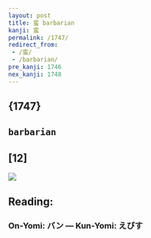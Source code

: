 ```yaml
---
layout: post
title: 蛮 barbarian
kanji: 蛮
permalink: /1747/
redirect_from:
 - /蛮/
 - /barbarian/
pre_kanji: 1746
nex_kanji: 1748
---
```


## {1747}

## `barbarian`

## [12]

<div class="stroke"><img src="E89BAE.png" /></div>

## Reading:

### On-Yomi: バン &mdash; Kun-Yomi: えびす
